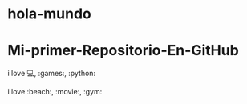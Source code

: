 # hola-mundo

# Mi-primer-Repositorio-En-GitHub

i love :computer:, :games:, :python:

i love :beach:, :movie:, :gym:
